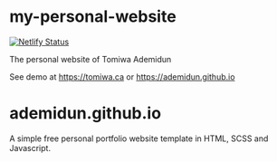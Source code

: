 # my-personal-website
[![Netlify Status](https://api.netlify.com/api/v1/badges/8e156507-9b82-4965-b2a9-1719e378a2f8/deploy-status)](https://app.netlify.com/sites/tomiwa/deploys)


The personal website of Tomiwa Ademidun

See demo at https://tomiwa.ca or https://ademidun.github.io
# ademidun.github.io


A simple free personal portfolio website template in HTML, SCSS and Javascript.
